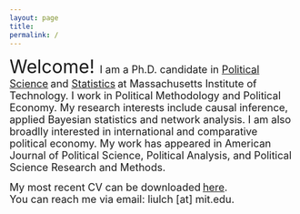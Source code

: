 ```yaml
---
layout: page
title: 
permalink: /
---
```


<font size="6">
Welcome! 
</font>  
<font size="4"> I am a Ph.D. candidate in </font>  
<font size="4"><a href="https://polisci.mit.edu">Political Science</a></font>
<font size="4"> and </font>
<font size="4"><a href="https://idss.mit.edu">Statistics</a></font>
<font size="4"> at Massachusetts Institute of Technology. I work in Political Methodology and Political Economy. My research interests include causal inference, applied Bayesian statistics and network analysis. I am also broadlly interested in international and comparative political economy. </font>  
<font size="4">
My work has appeared in American Journal of Political Science, Political Analysis, and Political Science Research and Methods. 
</font> 

  
<p>
<font size="4">My most recent CV can be downloaded</font> <font size="4"><a href="https://liulch.github.io/CV_Liu.pdf">here</a></font><font size="4">.<br>You can reach me via email: liulch [at] mit.edu.</font>
</p>


<!-- 
A jekyll theme with inspiration from linux consoles for hackers, developers and script kiddies.
You can find the source code for this theme at [github.com/b2a3e8/jekyll-theme-console](https://github.com/b2a3e8/jekyll-theme-console).
-->
<!-- 
## What is jekyll?

Jekyll is a simple, blog-aware, static site generator for personal, project, or organization sites. Written in Ruby by Tom Preston-Werner, GitHub's co-founder, it is distributed under an open source license.
<br />Instead of using databases, Jekyll takes the content, renders Markdown or Textile and Liquid templates, and produces a complete, static website ready to be served by Apache HTTP Server, Nginx or another web server. Jekyll is the engine behind GitHub Pages, a GitHub feature that allows users to host websites based on their GitHub repositories for no additional cost.
-->
